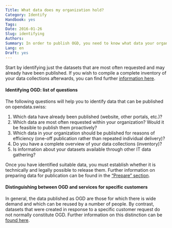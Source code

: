 ```yaml
---
Title: What data does my organization hold?
Category: Identify
Handbook: yes
Tags:
Date: 2016-01-26
Slug: identifying
Authors:
Summary: In order to publish OGD, you need to know what data your organization holds. Ideally, you will have an inventory of all datasets in your organization. However, this is not absolutely necessary.
Lang: en
Draft: yes
---
```


Start by identifying just the datasets that are most often requested and may already have been published. If you wish to compile a complete inventory of your data collections afterwards, you can find further [information here](/en/identify/inventory).

#### Identifying OGD: list of questions

The following questions will help you to identify data that can be published on opendata.swiss:

1. Which data have already been published (website, other portals, etc.)?
2. Which data are most often requested within your organization? Would it be feasible to publish them proactively?
3. Which data in your organization should be published for reasons of efficiency (one-off publication rather than repeated individual delivery)?  
4. Do you have a complete overview of your data collections (inventory)?  
5. Is information about your datasets available through other IT data gathering?

Once you have identified suitable data, you must establish whether it is technically and legally possible to release them. Further information on preparing data for publication can be found in the [“Prepare” section](/en/category/prepare).

#### Distinguishing between OGD and services for specific customers

In general, the data published as OGD are those for which there is wide demand and which can be reused by a number of people. By contrast, datasets that were created in response to a specific customer request do not normally constitute OGD. Further information on this distinction can be [found here](/en/library/bericht-abgrenzung-leistungen).
